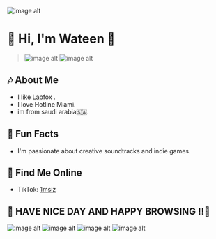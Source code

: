 ![image alt](https://blinkies.cafe/b/display/0281-tumblrgrl.gif)
# 🩵 Hi, I'm Wateen 🩷
>![image alt](https://i.pinimg.com/originals/e2/9e/1a/e29e1a7bcce0269e79cc7430d7736ee0.gif)
![image alt](https://blinkies.cafe/b/display/0178-mikuwink2.gif)

## 🎶 About Me
- I like Lapfox .
- I love Hotline Miami.
- im from saudi arabia🇸🇦.
  
## 🦈 Fun Facts
- I'm passionate about creative soundtracks and indie games.

  
## 📱 Find Me Online
- TikTok: [1msiz](https://www.tiktok.com/@1msiz)


## 💟 HAVE NICE DAY AND HAPPY BROWSING !!💟

![image alt](https://lyra.horse/css-clicker/buttons/powered-by-debian.gif)
![image alt](	https://msx.horse/data/buttons/button_webp.png)
![image alt](https://msx.horse/data/buttons/button_php.png)
![image alt](https://badge.les.bi/88x31/aroace/outset.png)

